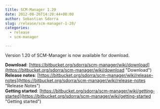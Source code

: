 ```yaml
---
title: SCM-Manager 1.20
date: 2012-08-26T14:20:44+00:00
author: Sebastian Sdorra
slug: /release/scm-manager-1-20/
categories:
  - release
  - scm-manager

---
```

Version 1.20 of SCM-Manager is now available for download.

**Download**: [https://bitbucket.org/sdorra/scm-manager/wiki/download](https://bitbucket.org/sdorra/scm-manager/wiki/download "Download")  
**Release notes**: [https://bitbucket.org/sdorra/scm-manager/wiki/release-notes](https://bitbucket.org/sdorra/scm-manager/wiki/release-notes "Release Notes")  
**Getting started**: [https://bitbucket.org/sdorra/scm-manager/wiki/getting-started](https://bitbucket.org/sdorra/scm-manager/wiki/getting-started "Getting started")

